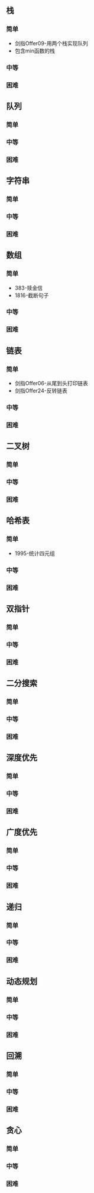 ## 栈

### 简单
- 剑指Offer09-用两个栈实现队列
- 包含min函数的栈
### 中等

### 困难

## 队列

### 简单

### 中等

### 困难

## 字符串

### 简单

### 中等

### 困难

## 数组

### 简单

* 383-赎金信
* 1816-截断句子

### 中等

### 困难

## 链表

### 简单
- 剑指Offer06-从尾到头打印链表
- 剑指Offer24-反转链表
### 中等

### 困难

## 二叉树

### 简单

### 中等

### 困难

## 哈希表

### 简单
- 1995-统计四元组

### 中等

### 困难

## 双指针

### 简单

### 中等

### 困难

## 二分搜索

### 简单

### 中等

### 困难

## 深度优先

### 简单

### 中等

### 困难

## 广度优先

### 简单

### 中等

### 困难

## 递归

### 简单

### 中等

### 困难

## 动态规划

### 简单

### 中等

### 困难

## 回溯

### 简单

### 中等

### 困难

## 贪心

### 简单

### 中等

### 困难